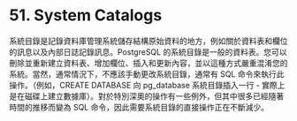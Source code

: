 # 51. System Catalogs

系統目錄是記錄資料庫管理系統儲存結構原始資料的地方，例如關於資料表和欄位的訊息以及內部日誌記錄訊息。PostgreSQL 的系統目錄是一般的資料表。您可以刪除並重新建立資料表、增加欄位、插入和更新內容，並以這種方式嚴重混淆您的系統。當然，通常情況下，不應該手動更改系統目錄，通常有 SQL 命令來執行此操作。（例如，CREATE DATABASE 向 pg\_database 系統目錄插入一行 - 實際上是在磁碟上建立數據庫）。對於特別深奧的操作有一些例外，但其中很多已經隨著時間的推移而變為 SQL 命令，因此需要系統目錄的直接操作正在不斷減少。  


